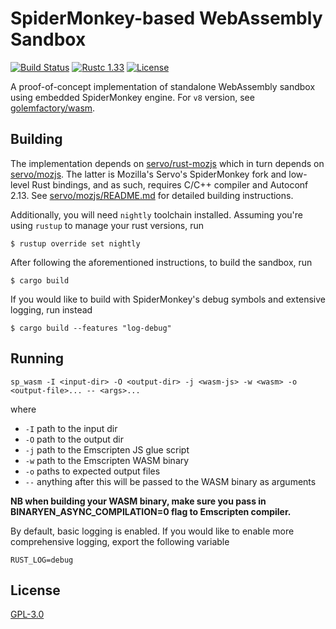 # SpiderMonkey-based WebAssembly Sandbox
[![Build Status]][travis] [![Rustc 1.33]][rustc] [![License]][license]

[Build Status]: https://travis-ci.org/golemfactory/sp-wasm.svg?branch=master
[travis]: http://travis-ci.org/golemfactory/sp-wasm
[Rustc 1.33]: https://img.shields.io/badge/rustc-1.33+-lightgray.svg
[rustc]: https://blog.rust-lang.org/2019/02/28/Rust-1.33.0.html
[License]: https://img.shields.io/github/license/golemfactory/sp-wasm.svg 
[license]: https://www.gnu.org/licenses/gpl-3.0.en.html

A proof-of-concept implementation of standalone WebAssembly sandbox using embedded SpiderMonkey engine. For `v8` version, see [golemfactory/wasm](https://github.com/golemfactory/wasm).

## Building
The implementation depends on [servo/rust-mozjs](https://github.com/servo/rust-mozjs) which in turn depends on
[servo/mozjs](https://github.com/servo/mozjs). The latter is Mozilla's Servo's SpiderMonkey fork and low-level
Rust bindings, and as such, requires C/C++ compiler and Autoconf 2.13.
See [servo/mozjs/README.md](https://github.com/servo/mozjs) for detailed building instructions.

Additionally, you will need `nightly` toolchain installed. Assuming you're using `rustup` to manage your rust versions, run

```
$ rustup override set nightly
```

After following the aforementioned instructions, to build the sandbox, run

```
$ cargo build
```

If you would like to build with SpiderMonkey's debug symbols and extensive logging, run instead

```
$ cargo build --features "log-debug"
```

## Running

```
sp_wasm -I <input-dir> -O <output-dir> -j <wasm-js> -w <wasm> -o <output-file>... -- <args>...
```

where
* `-I` path to the input dir
* `-O` path to the output dir
* `-j` path to the Emscripten JS glue script
* `-w` path to the Emscripten WASM binary
* `-o` paths to expected output files
* `--` anything after this will be passed to the WASM binary as arguments

**NB when building your WASM binary, make sure you pass in BINARYEN_ASYNC_COMPILATION=0 flag to Emscripten compiler.**

By default, basic logging is enabled. If you would like to enable more comprehensive logging, export
the following variable

```
RUST_LOG=debug
```

## License
[GPL-3.0](LICENSE)
